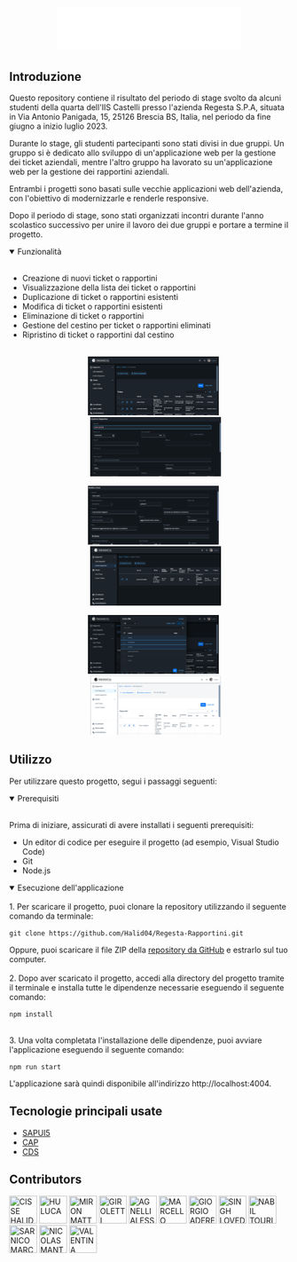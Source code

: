 <h1 align="center">
<img src="./app/img/logoBianco.png">
</h1>

## Introduzione

Questo repository contiene il risultato del periodo di stage svolto da alcuni studenti della quarta dell'IIS Castelli presso l'azienda Regesta S.P.A, situata in Via Antonio Panigada, 15, 25126 Brescia BS, Italia, nel periodo da fine giugno a inizio luglio 2023.

Durante lo stage, gli studenti partecipanti sono stati divisi in due gruppi. Un gruppo si è dedicato allo sviluppo di un'applicazione web per la gestione dei ticket aziendali, mentre l'altro gruppo ha lavorato su un'applicazione web per la gestione dei rapportini aziendali.

Entrambi i progetti sono basati sulle vecchie applicazioni web dell'azienda, con l'obiettivo di modernizzarle e renderle responsive.

Dopo il periodo di stage, sono stati organizzati incontri durante l'anno scolastico successivo per unire il lavoro dei due gruppi e portare a termine il progetto.

<details open>
<summary>
Funzionalità
</summary> <br />
<ul>
<li>Creazione di nuovi ticket o rapportini</li>
<li>Visualizzazione della lista dei ticket o rapportini</li>
<li>Duplicazione di ticket o rapportini esistenti</li>
<li>Modifica di ticket o rapportini esistenti</li>
<li>Eliminazione di ticket o rapportini</li>
<li>Gestione del cestino per ticket o rapportini eliminati</li>
<li>Ripristino di ticket o rapportini dal cestino</li>
</u> <br />
<p align="center">
<img width="49%" src="./app/img/ticketsPage.png" alt="apis"/>
&nbsp;
<img width="49%" src="./app/img/creazioneRapportinoPage.png" alt="data-models"/>
</p>
<p align="center">
<img width="49%" src="./app/img/modificaTicketPage.png" alt="plugins"/>
&nbsp;
<img width="49%" src="./app/img/cestinoTicketsPage.png" alt="microservices"/>
</p> 
<p align="center">
<img width="49%" src="./app/img/filtriPage.png" alt="own-your-code"/>
&nbsp;
<img width="49%" src="./app/img/rapportiniLightThemePage.png" alt="customize-code"/>
</p>
</details>

## Utilizzo
Per utilizzare questo progetto, segui i passaggi seguenti:
<details open>
<summary>
Prerequisiti
</summary> <br />
<p>Prima di iniziare, assicurati di avere installati i seguenti prerequisiti:</p>
<ul>
<li>Un editor di codice per eseguire il progetto (ad esempio, Visual Studio Code)</li>
<li>Git</li>
<li>Node.js</li>
</ul>
</details>
<details open>
<summary>
Esecuzione dell'applicazione
</summary> <br />
1. Per scaricare il progetto, puoi clonare la repository utilizzando il seguente comando da terminale:

```shell
git clone https://github.com/Halid04/Regesta-Rapportini.git
```
Oppure, puoi scaricare il file ZIP della [repository da GitHub](https://github.com/Halid04/Regesta-Rapportini) e estrarlo sul tuo computer. <br /> <br />
2. Dopo aver scaricato il progetto, accedi alla directory del progetto tramite il terminale e installa tutte le dipendenze necessarie eseguendo il seguente comando:
```shell
npm install
```
<br />
3. Una volta completata l'installazione delle dipendenze, puoi avviare l'applicazione eseguendo il seguente comando:

```shell
npm run start
```

L'applicazione sarà quindi disponibile all'indirizzo http://localhost:4004.
</details>

## Tecnologie principali usate

- [SAPUI5](https://sapui5.hana.ondemand.com/sdk/#/)
- [CAP](https://cap.cloud.sap/docs/)
- [CDS](https://cap.cloud.sap/docs/cds/)

## Contributors

[//]: contributor-faces
<a href="https://github.com/Halid04"><img src="https://avatars.githubusercontent.com/u/77756563?v=4" title="CISSE HALID ABDOUL KARIM" width="50" height="50"></a>
<a href="https://github.com/Ai2045"><img src="https://avatars.githubusercontent.com/u/92918956?v=4" title="HU LUCA" width="50" height="50"></a>
<a href="https://github.com/PazzoMatto"><img src="https://avatars.githubusercontent.com/u/133121885?v=4" title="MIRON MATTEO" width="50" height="50"></a>
<a href="https://github.com/steGiro05"><img src="https://avatars.githubusercontent.com/u/137765255?v=4" title="GIROLETTI STEFANO" width="50" height="50"></a>
<a href="https://github.com/Alexagnelli05"><img src="https://avatars.githubusercontent.com/u/136800398?v=4" title="AGNELLI ALESSANDRO" width="50" height="50"></a>
<a href="https://github.com/MarcelloMerenda"><img src="https://avatars.githubusercontent.com/u/133120991?v=4" title="MARCELLO MERENDA" width="50" height="50"></a>
<a href="https://github.com/GiorgioAderenti-Reg"><img src="https://avatars.githubusercontent.com/u/107500664?v=4" title="GIORGIO ADERENTI" width="50" height="50"></a>
<a href="https://github.com/Lovedeep05"><img src="https://avatars.githubusercontent.com/u/98920254?v=4" title="SINGH LOVEDEEP" width="50" height="50"></a>
<a href="https://github.com/NabilTouri"><img src="https://avatars.githubusercontent.com/u/102256075?v=4" title="NABIL TOURI" width="50" height="50"></a>
<a href="https://github.com/SarnicoMarco"><img src="https://avatars.githubusercontent.com/u/91139257?v=4" title="SARNICO MARCO" width="50" height="50"></a>
<a href="https://github.com/Tellyn"><img src="https://avatars.githubusercontent.com/u/106865252?v=4" title="NICOLAS MANTELLI" width="50" height="50"></a>
<a href="https://github.com/Valentinatruppia"><img src="https://avatars.githubusercontent.com/u/133121220?v=4" title="VALENTINA TRUPPIA" width="50" height="50"></a>

[//]: contributor-faces

